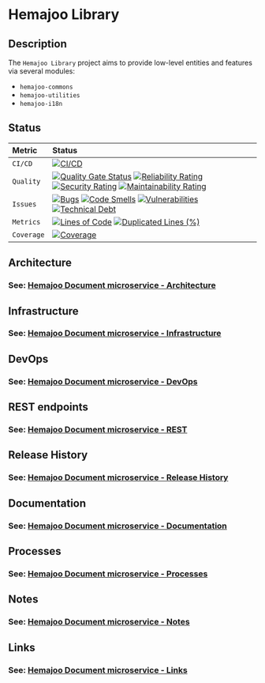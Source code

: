 # Hemajoo Library

## Description

The `Hemajoo Library` project aims to provide low-level entities and features via several modules:

- `hemajoo-commons`
- `hemajoo-utilities`
- `hemajoo-i18n`


## Status

| Metric     | Status                                                                                                                                                                                                                                                                                                                                                                                                                                                                                                                                                                                                                                                                                                                                                                                                                                                 |
|:-----------|:-------------------------------------------------------------------------------------------------------------------------------------------------------------------------------------------------------------------------------------------------------------------------------------------------------------------------------------------------------------------------------------------------------------------------------------------------------------------------------------------------------------------------------------------------------------------------------------------------------------------------------------------------------------------------------------------------------------------------------------------------------------------------------------------------------------------------------------------------------|
| `CI/CD`    | [![CI/CD](https://github.com/hemajoo/hemajoo/actions/workflows/build.yml/badge.svg?branch=main)](https://github.com/hemajoo/hemajoo/actions/workflows/build.yml)                                                                                                                                                                                                                                                                                                                                                                                                                                                                                                                                                                                                                                                                                       |
| `Quality`  | [![Quality Gate Status](https://sonarcloud.io/api/project_badges/measure?project=com.hemajoo%3Ahemajoo-parent&metric=alert_status)](https://sonarcloud.io/summary/new_code?id=com.hemajoo%3Ahemajoo-parent) [![Reliability Rating](https://sonarcloud.io/api/project_badges/measure?project=com.hemajoo%3Ahemajoo-parent&metric=reliability_rating)](https://sonarcloud.io/summary/new_code?id=com.hemajoo%3Ahemajoo-parent) [![Security Rating](https://sonarcloud.io/api/project_badges/measure?project=com.hemajoo%3Ahemajoo-parent&metric=security_rating)](https://sonarcloud.io/summary/new_code?id=com.hemajoo%3Ahemajoo-parent) [![Maintainability Rating](https://sonarcloud.io/api/project_badges/measure?project=com.hemajoo%3Ahemajoo-parent&metric=sqale_rating)](https://sonarcloud.io/summary/new_code?id=com.hemajoo%3Ahemajoo-parent) |
| `Issues`   | [![Bugs](https://sonarcloud.io/api/project_badges/measure?project=com.hemajoo%3Ahemajoo-parent&metric=bugs)](https://sonarcloud.io/summary/new_code?id=com.hemajoo%3Ahemajoo-parent) [![Code Smells](https://sonarcloud.io/api/project_badges/measure?project=com.hemajoo%3Ahemajoo-parent&metric=code_smells)](https://sonarcloud.io/summary/new_code?id=com.hemajoo%3Ahemajoo-parent) [![Vulnerabilities](https://sonarcloud.io/api/project_badges/measure?project=com.hemajoo%3Ahemajoo-parent&metric=vulnerabilities)](https://sonarcloud.io/summary/new_code?id=com.hemajoo%3Ahemajoo-parent) [![Technical Debt](https://sonarcloud.io/api/project_badges/measure?project=com.hemajoo%3Ahemajoo-parent&metric=sqale_index)](https://sonarcloud.io/summary/new_code?id=com.hemajoo%3Ahemajoo-parent)                                               |
| `Metrics`  | [![Lines of Code](https://sonarcloud.io/api/project_badges/measure?project=com.hemajoo%3Ahemajoo-parent&metric=ncloc)](https://sonarcloud.io/summary/new_code?id=com.hemajoo%3Ahemajoo-parent) [![Duplicated Lines (%)](https://sonarcloud.io/api/project_badges/measure?project=com.hemajoo%3Ahemajoo-parent&metric=duplicated_lines_density)](https://sonarcloud.io/summary/new_code?id=com.hemajoo%3Ahemajoo-parent)                                                                                                                                                                                                                                                                                                                                                                                                                                |
| `Coverage` | [![Coverage](https://sonarcloud.io/api/project_badges/measure?project=com.hemajoo%3Ahemajoo-parent&metric=coverage)](https://sonarcloud.io/summary/new_code?id=com.hemajoo%3Ahemajoo-parent)                                                                                                                                                                                                                                                                                                                                                                                                                                                                                                                                                                                                                                                           |

## Architecture

### See: [Hemajoo Document microservice - Architecture](./doc/architecture.md)


## Infrastructure

### See: [Hemajoo Document microservice - Infrastructure](./doc/infrastructure.md)


## DevOps

### See: [Hemajoo Document microservice - DevOps](./doc/devops.md)


## REST endpoints

### See: [Hemajoo Document microservice - REST](./doc/rest.md)


## Release History

### See: [Hemajoo Document microservice - Release History](./doc/release_history.md)


## Documentation

### See: [Hemajoo Document microservice - Documentation](./doc/documentation.md)


## Processes

### See: [Hemajoo Document microservice - Processes](./doc/processes.md)


## Notes

### See: [Hemajoo Document microservice - Notes](./doc/notes.md)


## Links

### See: [Hemajoo Document microservice - Links](./doc/links.md)

